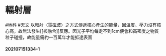 # 輻射層
#地科 #天文
以輻射（電磁波）之方式傳遞核心產生的能量，因溫度、壓力沒有核心高，故無法發生[[核融合]]反應。因光子平均每走不到1cm便會和高密度之物質粒子碰撞，故能量需約一百萬年才能抵達表面

#### 202107151334-1
